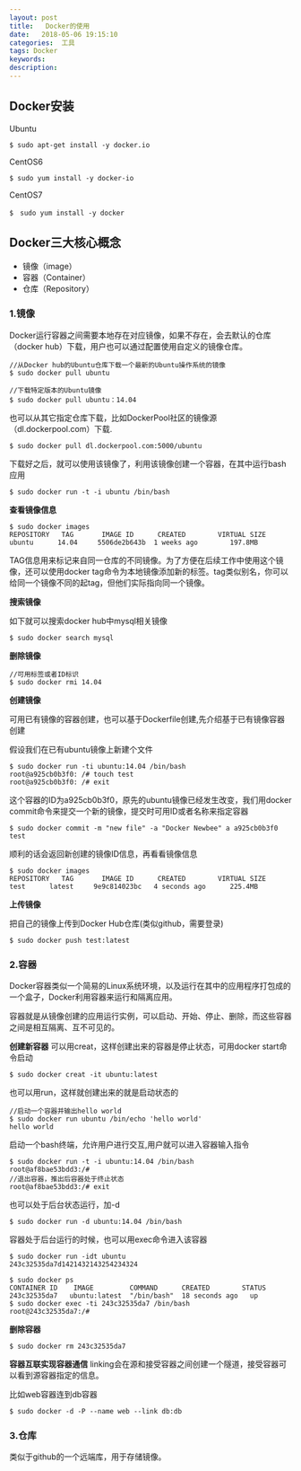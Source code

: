 ```yaml
---
layout: post
title:   Docker的使用
date:   2018-05-06 19:15:10
categories:  工具
tags: Docker
keywords: 
description: 
---
```


## Docker安装
Ubuntu
```
$ sudo apt-get install -y docker.io 
```
CentOS6
```
$ sudo yum install -y docker-io
```
CentOS7
```
$　sudo yum install -y docker
```

## Docker三大核心概念
* 镜像（image）
* 容器（Container）
* 仓库（Repository）

### 1.镜像
Docker运行容器之间需要本地存在对应镜像，如果不存在，会去默认的仓库（docker hub）下载，用户也可以通过配置使用自定义的镜像仓库。

```
//从Docker hub的Ubuntu仓库下载一个最新的Ubuntu操作系统的镜像
$ sudo docker pull ubuntu

//下载特定版本的Ubuntu镜像
$ sudo docker pull ubuntu：14.04
```
也可以从其它指定仓库下载，比如DockerPool社区的镜像源（dl.dockerpool.com）下载.
```
$ sudo docker pull dl.dockerpool.com:5000/ubuntu
```
下载好之后，就可以使用该镜像了，利用该镜像创建一个容器，在其中运行bash应用
```
$ sudo docker run -t -i ubuntu /bin/bash
```

**查看镜像信息**
```
$ sudo docker images
REPOSITORY   TAG       IMAGE ID      CREATED        VIRTUAL SIZE
ubuntu      14.04     5506de2b643b  1 weeks ago        197.8MB
```
TAG信息用来标记来自同一仓库的不同镜像。为了方便在后续工作中使用这个镜像，还可以使用docker tag命令为本地镜像添加新的标签。tag类似别名，你可以给同一个镜像不同的起tag，但他们实际指向同一个镜像。

**搜索镜像**

如下就可以搜索docker hub中mysql相关镜像
```
$ sudo docker search mysql
```

**删除镜像**
```
//可用标签或者ID标识
$ sudo docker rmi 14.04
```

**创建镜像**

可用已有镜像的容器创建，也可以基于Dockerfile创建,先介绍基于已有镜像容器创建

假设我们在已有ubuntu镜像上新建个文件
```
$ sudo docker run -ti ubuntu:14.04 /bin/bash
root@a925cb0b3f0: /# touch test 
root@a925cb0b3f0: /# exit
```
这个容器的ID为a925cb0b3f0，原先的ubuntu镜像已经发生改变，我们用docker commit命令来提交一个新的镜像，提交时可用ID或者名称来指定容器
```
$ sudo docker commit -m "new file" -a "Docker Newbee" a a925cb0b3f0 test
```
顺利的话会返回新创建的镜像ID信息，再看看镜像信息
```
$ sudo docker images
REPOSITORY   TAG       IMAGE ID      CREATED        VIRTUAL SIZE
test      latest     9e9c814023bc   4 seconds ago      225.4MB
```

**上传镜像**

把自己的镜像上传到Docker Hub仓库(类似github，需要登录)
```
$ sudo docker push test:latest
```

### 2.容器
Docker容器类似一个简易的Linux系统环境，以及运行在其中的应用程序打包成的一个盒子，Docker利用容器来运行和隔离应用。

容器就是从镜像创建的应用运行实例，可以启动、开始、停止、删除，而这些容器之间是相互隔离、互不可见的。


**创建新容器**
可以用creat，这样创建出来的容器是停止状态，可用docker start命令启动
```
$ sudo docker creat -it ubuntu:latest
```
也可以用run，这样就创建出来的就是启动状态的
```
//启动一个容器并输出hello world
$ sudo docker run ubuntu /bin/echo 'hello world'
hello world
```
启动一个bash终端，允许用户进行交互,用户就可以进入容器输入指令
```
$ sudo docker run -t -i ubuntu:14.04 /bin/bash
root@af8bae53bdd3:/#
//退出容器，推出后容器处于终止状态
root@af8bae53bdd3:/# exit
```
也可以处于后台状态运行，加-d
```
$ sudo docker run -d ubuntu:14.04 /bin/bash
```
容器处于后台运行的时候，也可以用exec命令进入该容器
```
$ sudo docker run -idt ubuntu
243c32535da7d1421432143254234324

$ sudo docker ps
CONTAINER ID    IMAGE         COMMAND      CREATED        STATUS 
243c32535da7   ubuntu:latest  "/bin/bash"  18 seconds ago   up
$ sudo docker exec -ti 243c32535da7 /bin/bash
root@243c32535da7:/#
```

**删除容器**
```
$ sudo docker rm 243c32535da7
```


**容器互联实现容器通信**
linking会在源和接受容器之间创建一个隧道，接受容器可以看到源容器指定的信息。

比如web容器连到db容器
```
$ sudo docker -d -P --name web --link db:db
```

### 3.仓库
类似于github的一个远端库，用于存储镜像。